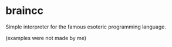 # braincc
Simple interpreter for the famous esoteric programming language.

(examples were not made by me)
